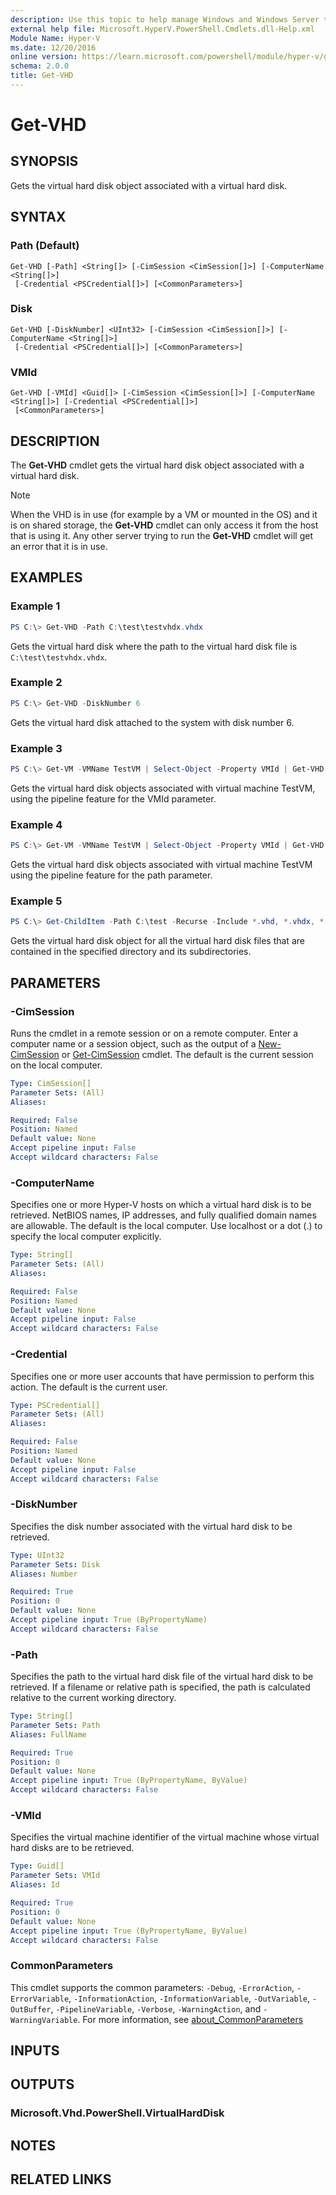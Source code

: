 ```yaml
---
description: Use this topic to help manage Windows and Windows Server technologies with Windows PowerShell.
external help file: Microsoft.HyperV.PowerShell.Cmdlets.dll-Help.xml
Module Name: Hyper-V
ms.date: 12/20/2016
online version: https://learn.microsoft.com/powershell/module/hyper-v/get-vhd?view=windowsserver2019-ps&wt.mc_id=ps-gethelp
schema: 2.0.0
title: Get-VHD
---
```


# Get-VHD

## SYNOPSIS
Gets the virtual hard disk object associated with a virtual hard disk.

## SYNTAX

### Path (Default)
```
Get-VHD [-Path] <String[]> [-CimSession <CimSession[]>] [-ComputerName <String[]>]
 [-Credential <PSCredential[]>] [<CommonParameters>]
```

### Disk
```
Get-VHD [-DiskNumber] <UInt32> [-CimSession <CimSession[]>] [-ComputerName <String[]>]
 [-Credential <PSCredential[]>] [<CommonParameters>]
```

### VMId
```
Get-VHD [-VMId] <Guid[]> [-CimSession <CimSession[]>] [-ComputerName <String[]>] [-Credential <PSCredential[]>]
 [<CommonParameters>]
```

## DESCRIPTION
The **Get-VHD** cmdlet gets the virtual hard disk object associated with a virtual hard disk.

> [!Note]
> When the VHD is in use (for example by a VM or mounted in the OS) and it is on shared storage, the **Get-VHD** cmdlet can only access it from the host that is using it. Any other server trying to run the **Get-VHD** cmdlet will get an error that it is in use. 

## EXAMPLES

### Example 1
```powershell
PS C:\> Get-VHD -Path C:\test\testvhdx.vhdx
```

Gets the virtual hard disk where the path to the virtual hard disk file is `C:\test\testvhdx.vhdx`.

### Example 2
```powershell
PS C:\> Get-VHD -DiskNumber 6
```

Gets the virtual hard disk attached to the system with disk number 6.

### Example 3
```powershell
PS C:\> Get-VM -VMName TestVM | Select-Object -Property VMId | Get-VHD
```

Gets the virtual hard disk objects associated with virtual machine TestVM, using the pipeline feature for the VMId parameter.

### Example 4
```powershell
PS C:\> Get-VM -VMName TestVM | Select-Object -Property VMId | Get-VHD
```

Gets the virtual hard disk objects associated with virtual machine TestVM using the pipeline feature for the path parameter.

### Example 5
```powershell
PS C:\> Get-ChildItem -Path C:\test -Recurse -Include *.vhd, *.vhdx, *.vhds, *.avhd, *.avhdx | Get-VHD
```

Gets the virtual hard disk object for all the virtual hard disk files that are contained in the specified directory and its subdirectories.

## PARAMETERS

### -CimSession
Runs the cmdlet in a remote session or on a remote computer.
Enter a computer name or a session object, such as the output of a [New-CimSession](https://go.microsoft.com/fwlink/p/?LinkId=227967) or [Get-CimSession](https://go.microsoft.com/fwlink/p/?LinkId=227966) cmdlet.
The default is the current session on the local computer.

```yaml
Type: CimSession[]
Parameter Sets: (All)
Aliases: 

Required: False
Position: Named
Default value: None
Accept pipeline input: False
Accept wildcard characters: False
```

### -ComputerName
Specifies one or more Hyper-V hosts on which a virtual hard disk is to be retrieved.
NetBIOS names, IP addresses, and fully qualified domain names are allowable.
The default is the local computer.
Use localhost or a dot (.) to specify the local computer explicitly.

```yaml
Type: String[]
Parameter Sets: (All)
Aliases: 

Required: False
Position: Named
Default value: None
Accept pipeline input: False
Accept wildcard characters: False
```

### -Credential
Specifies one or more user accounts that have permission to perform this action.
The default is the current user.

```yaml
Type: PSCredential[]
Parameter Sets: (All)
Aliases: 

Required: False
Position: Named
Default value: None
Accept pipeline input: False
Accept wildcard characters: False
```

### -DiskNumber
Specifies the disk number associated with the virtual hard disk to be retrieved.

```yaml
Type: UInt32
Parameter Sets: Disk
Aliases: Number

Required: True
Position: 0
Default value: None
Accept pipeline input: True (ByPropertyName)
Accept wildcard characters: False
```

### -Path
Specifies the path to the virtual hard disk file of the virtual hard disk to be retrieved.
If a filename or relative path is specified, the path is calculated relative to the current working directory.

```yaml
Type: String[]
Parameter Sets: Path
Aliases: FullName

Required: True
Position: 0
Default value: None
Accept pipeline input: True (ByPropertyName, ByValue)
Accept wildcard characters: False
```

### -VMId
Specifies the virtual machine identifier of the virtual machine whose virtual hard disks are to be retrieved.

```yaml
Type: Guid[]
Parameter Sets: VMId
Aliases: Id

Required: True
Position: 0
Default value: None
Accept pipeline input: True (ByPropertyName, ByValue)
Accept wildcard characters: False
```

### CommonParameters
This cmdlet supports the common parameters: `-Debug`, `-ErrorAction`, `-ErrorVariable`, `-InformationAction`, `-InformationVariable`, `-OutVariable`, `-OutBuffer`, `-PipelineVariable`, `-Verbose`, `-WarningAction`, and `-WarningVariable`. For more information, see [about_CommonParameters](https://go.microsoft.com/fwlink/?LinkID=113216)

## INPUTS

## OUTPUTS

### Microsoft.Vhd.PowerShell.VirtualHardDisk

## NOTES

## RELATED LINKS

